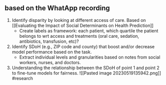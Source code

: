 ## based on the WhatApp recording 
1) Identify disparity by looking at different access of care.  Based on [[Evaluating the Impact of Social Determinants on Health Prediction]]
	- Create labels as framework: each patient, which quartile the patient belongs to wrt access and treatments (oral care, sedation, antibiotics, transfusion, etc)? 
2) Identify SDoH (e.g., ZIP code and county) that boost and/or decrease model performance based on the task. 
	-  Extract individual levels and granularities based on notes from social workers, nurses, and doctors. 
3) Understanding the relationship between the SDoH of point 1 and point 2 to fine-tune models for fairness. 
![[Pasted image 20230519135942.png]]
#research 